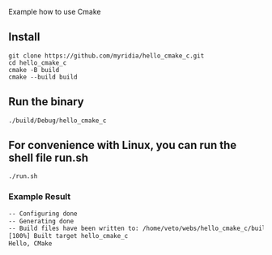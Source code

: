 Example how to use Cmake 

## Install
```
git clone https://github.com/myridia/hello_cmake_c.git
cd hello_cmake_c
cmake -B build 
cmake --build build
```

## Run the binary
```
./build/Debug/hello_cmake_c
```

## For convenience with Linux, you can run the shell file run.sh
```
./run.sh
```
### Example Result 
```bash
-- Configuring done
-- Generating done
-- Build files have been written to: /home/veto/webs/hello_cmake_c/build
[100%] Built target hello_cmake_c
Hello, CMake
```
